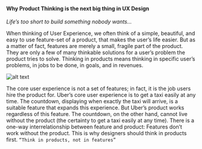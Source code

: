 #### Why Product Thinking is the next big thing in UX Design
 *Life’s too short to build something nobody wants…*

 When thinking of User Experience, we often think of a simple, beautiful, and easy to use feature-set of a product, that makes the user’s life easier. But as a matter of fact, features are merely a small, fragile part of the product. They are only a few of many thinkable solutions for a user’s problem the product tries to solve. Thinking in products means thinking in specific user’s problems, in jobs to be done, in goals, and in revenues.

 ![alt text](https://github.com/tamzi/coach/tree/master/imgs/whyprod1.png "Where product thinking lies")

 The core user experience is not a set of features; in fact, it is the job users hire the product for. Uber’s core user experience is to get a taxi easily at any time. The countdown, displaying when exactly the taxi will arrive, is a suitable feature that expands this experience. But Uber’s product works regardless of this feature. The countdown, on the other hand, cannot live without the product (the certainty to get a taxi easily at any time). There is a one-way interrelationship between feature and product: Features don’t work without the product. This is why designers should think in products first.
   ` “Think in products, not in features” `







